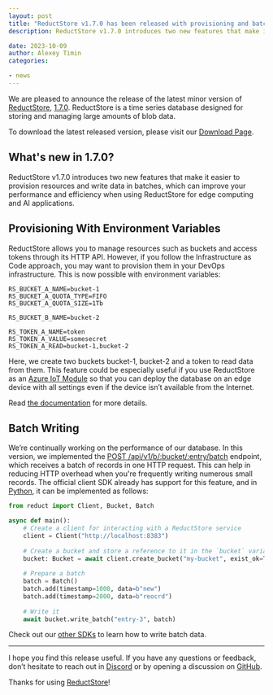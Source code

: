 ```yaml
---
layout: post
title: "ReductStore v1.7.0 has been released with provisioning and batch writing"
description: ReductStore v1.7.0 introduces two new features that make it easier to provision resources and write data in batches, which can improve your performance and efficiency when using ReductStore for edge computing and AI applications.

date: 2023-10-09
author: Alexey Timin
categories:

- news
---
```


We are pleased to announce the release of the latest minor version of [ReductStore](https://www.reduct.store/), [1.7.0](https://github.com/reductstore/reductstore/releases/tag/v1.7.0). ReductStore is a time series database designed for storing and managing large amounts of blob data.

To download the latest released version, please visit our [Download Page](https://www.reduct.store/download).

## What's new in 1.7.0?

ReductStore v1.7.0 introduces two new features that make it easier to provision resources and write data in batches, which can improve your performance and efficiency when using ReductStore for edge computing and AI applications.


<!--more-->

## Provisioning With Environment Variables

ReductStore allows you to manage resources such as buckets and access tokens through its HTTP API. However, if you follow the Infrastructure as Code approach, you may want to provision them in your DevOps infrastructure. This is now possible with environment variables:

```
RS_BUCKET_A_NAME=bucket-1
RS_BUCKET_A_QUOTA_TYPE=FIFO
RS_BUCKET_A_QUOTA_SIZE=1Tb

RS_BUCKET_B_NAME=bucket-2

RS_TOKEN_A_NAME=token
RS_TOKEN_A_VALUE=somesecret
RS_TOKEN_A_READ=bucket-1,bucket-2
```

Here, we create two buckets bucket-1, bucket-2 and a token to read data from them. This feature could be especially useful if you use ReductStore as an [Azure IoT Module](https://azuremarketplace.microsoft.com/en-US/marketplace/apps/reductstorellc1689939980623.reductstore) so that you can deploy the database on an edge device with all settings even if the device isn’t available from the Internet.

Read [the documentation](https://docs.reduct.store/configuration#provisioning) for more details.

## Batch Writing

We’re continually working on the performance of our database. In this version, we implemented the  [POST /api/v1/b/:bucket/:entry/batch](https://docs.reduct.store/http-api/entry-api#write-batch-of-records) endpoint, which receives a batch of records in one HTTP request.  This can help in reducing HTTP overhead when you're frequently writing numerous small records. The official client SDK already has support for this feature, and in [Python](https://github.com/reductstore/reduct-py), it can be implemented as follows:

```python
from reduct import Client, Bucket, Batch

async def main():
    # Create a client for interacting with a ReductStore service
    client = Client("http://localhost:8383")
    
    # Create a bucket and store a reference to it in the `bucket` variable
    bucket: Bucket = await client.create_bucket("my-bucket", exist_ok=True)
    
    # Prepare a batch
    batch = Batch()
    batch.add(timestamp=1000, data=b"new")
    batch.add(timestamp=2000, data=b"reocrd")
    
    # Write it
    await bucket.write_batch("entry-3", batch)
```

Check out our [other SDKs](https://github.com/reductstore/reductstore#client-sdks) to learn how to write batch data.

---

I hope you find this release useful. If you have any questions or feedback, don’t hesitate to reach out in [Discord](https://discord.gg/8wPtPGJYsn) or by opening a discussion on [GitHub](https://github.com/reductstore/reductstore/discussions).

Thanks for using [ReductStore](https://www.reduct.store/)!